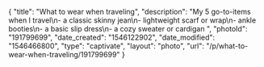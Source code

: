 {
    "title": "What to wear when traveling",
    "description": "My 5 go-to-items when I travel\n- a classic skinny jean\n- lightweight scarf or wrap\n- ankle booties\n- a basic slip dress\n- a cozy sweater or cardigan ",
    "photoId": "191799699",
    "date_created": "1546122902",
    "date_modified": "1546466800",
    "type": "captivate",
    "layout": "photo",
    "url": "\/p\/what-to-wear-when-traveling\/191799699"
}